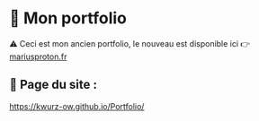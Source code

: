 # 🌊 Mon portfolio

⚠ Ceci est mon ancien portfolio, le nouveau est disponible ici 👉 [mariusproton.fr](mariusproton.fr)

## 📄 Page du site :

https://kwurz-ow.github.io/Portfolio/

